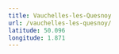 ```yaml
---
title: Vauchelles-les-Quesnoy
url: /vauchelles-les-quesnoy/
latitude: 50.096
longitude: 1.871
---
```

